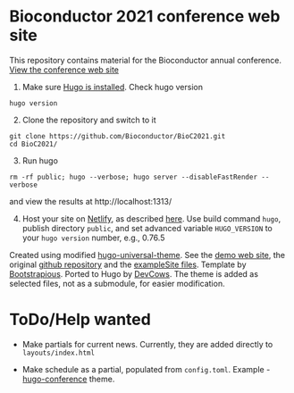# Bioconductor 2021 conference web site

This repository contains material for the Bioconductor annual conference. [View the conference web site](https://bioc2021.bioconductor.org/)

1. Make sure [Hugo is installed](https://gohugo.io/getting-started/installing/). Check hugo version

```shell
hugo version
```

2. Clone the repository and switch to it

```shell
git clone https://github.com/Bioconductor/BioC2021.git
cd BioC2021/
```

3. Run hugo

```shell
rm -rf public; hugo --verbose; hugo server --disableFastRender --verbose
```

and view the results at http://localhost:1313/

4. Host your site on [Netlify](https://www.netlify.com/), as described [here](https://bookdown.org/yihui/blogdown/netlify.html). Use build command `hugo`, publish directory `public`, and set advanced variable `HUGO_VERSION` to your `hugo version` number, e.g., 0.76.5

Created using modified [hugo-universal-theme](https://github.com/devcows/hugo-universal-theme). See the [demo web site](https://themes.gohugo.io/theme/hugo-universal-theme/), the original [github repository](https://github.com/devcows/hugo-universal-theme) and the [exampleSite files](https://github.com/devcows/hugo-universal-theme/tree/master/exampleSite). Template by [Bootstrapious](https://bootstrapious.com/p/universal-business-e-commerce-template). Ported to Hugo by [DevCows](https://github.com/devcows/hugo-universal-theme). The theme is added as selected files, not as a submodule, for easier modification.

# ToDo/Help wanted

- Make partials for current news. Currently, they are added directly to `layouts/index.html`

- Make schedule as a partial, populated from `config.toml`. Example - [hugo-conference](https://themes.gohugo.io/hugo-conference/) theme.
